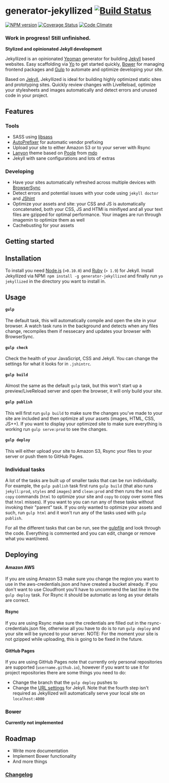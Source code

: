 # generator-jekyllized [![Build Status](https://travis-ci.org/sondr3/generator-jekyllized.png?branch=master)](https://travis-ci.org/sondr3/generator-jekyllized)

[![NPM version](https://badge.fury.io/js/generator-jekyllized.png)](http://badge.fury.io/js/generator-jekyllized) [![Coverage Status](https://coveralls.io/repos/sondr3/generator-jekyllized/badge.png)](https://coveralls.io/r/sondr3/generator-jekyllized) [![Code Climate](https://codeclimate.com/github/sondr3/generator-jekyllized/badges/gpa.svg)](https://codeclimate.com/github/sondr3/generator-jekyllized)

### Work in progress! Still unfinished.

**Stylized and opinionated Jekyll development**

Jekyllized is an opinionated [Yeoman][yeoman] generator for building
[Jekyll][jekyll] based websites. Easy scaffolding via [Yo][yo] to get started
quickly, [Bower][bower] for managing frontend packages and [Gulp][gulp] to
automate and optimize developing your site.

Based on [Jekyll][jekyll], Jekyllized is ideal for building highly optimized
static sites and prototyping sites. Quickly review changes with LiveReload,
optimize your stylesheets and images automatically and detect errors and unused
code in your project.

## Features

### Tools

- SASS using [libsass][libsass]
- [AutoPrefixer][autoprefixer] for automatic vendor prefixing
- Upload your site to either Amazon S3 or to your server with Rsync
- [Lanyon][lanyon] theme based on [Poole][poole] from [mdo][mdo]
- Jekyll with sane configurations and lots of extras

### Developing

- Have your sites automatically refreshed across multiple devices with
  [BrowserSync](browsersync)
- Detect errors and potential issues with your code using `jekyll doctor` and
  [JShint][jshint]
- Optimize your assets and site: your CSS and JS is automatically concatenated,
  both your CSS, JS and HTMl is minifiyed and all your text files are gzipped
  for optimal performance. Your images are run through imagemin to optimize
  them as well
- Cachebusting for your assets

## Getting started

## Installation

To install you need [Node.js][nodejs] (`>0.10.0`) and [Ruby][rubylang] (`> 1.9`)
for Jekyll. Install Jekyllized via NPM: `npm install -g generator-jekyllized`
and finally run `yo jekyllized` in the directory you want to install in.

## Usage

#### `gulp`

The default task, this will automatically compile and open the site in your
browser. A watch task runs in the background and detects when any files change,
recompiles them if nessecary and updates your browser with BrowserSync.

#### `gulp check`

Check the health of your JavaScript, CSS and Jekyll. You can change the settings
for what it looks for in `.jshintrc`.

#### `gulp build`

Almost the same as the default `gulp` task, but this won't start up a
preview/LiveReload server and open the browser, it will only build your site.

#### `gulp publish`

This will first run `gulp build` to make sure the changes you've made to your
site are included and then optimize all your assets (images, HTML, CSS, JS++).
If you want to display your optimized site to make sure everything is working
run `gulp serve:prod` to see the changes.

#### `gulp deploy`

This will either upload your site to Amazon S3, Rsync your files to your server
or push them to GitHub Pages.

### Individual tasks

A lot of the tasks are built up of smaller tasks that can be run individually.
For example, the `gulp publish` task first runs `gulp build` (that also runs
`jekyll:prod`, `styles` and `images`) and `clean:prod` and then runs the `html`
and `copy` commands (`html` to optimize your site and `copy` to copy over some
files that `html` misses). If you want to you can run any of these tasks without
invoking their "parent" task. If you only wanted to optimize your assets and
such, run `gulp html` and it won't run any of the tasks used with `gulp
publish`.

For all the different tasks that can be run, see the [gulpfile][gulpfile] and
look through the code. Everything is commented and you can edit, change or
remove what you want/need.

## Deploying

#### Amazon AWS
If you are using Amazon S3 make sure you change the region you want to use in
the aws-credentials.json and have created a bucket already. If you don't want to
use Cloudfront you'll have to uncommend the last line in the `gulp deploy` task.
For Rsync it should be automatic as long as your details are correct.

#### Rsync
If you are using Rsync make sure the credentials are filled out in the
rsync-credentials.json file, otherwise all you have to do is to run `gulp
deploy` and your site will be synced to your server. NOTE: For the moment your
site is not gzipped while uploading, this is going to be fixed in the future.

#### GitHub Pages
If you are using GitHub Pages note that currently only personal repositories are
supported (`username.github.io`), however if you want to use it for project
repositories there are some things you need to do:

* Change the branch that the `gulp deploy` pushes to
* Change the [URL settings][jekyll-pages] for Jekyll. Note that the fourth step
  isn't required as Jekyllized will automatically serve your local site on
  `localhost:4000`

### Bower

**Currently not implemented**

## Roadmap

- Write more documentation
- Implement Bower functionality
- And more things

### [Changelog][changelog]

[jekyll]: https://jekyllrb.com
[yeoman]: http://yeoman.io
[yo]: https://github.com/yeoman/yo
[bower]: http://bower.io/
[gulp]: http://gulpjs.com/
[libsass]: https://github.com/hcatlin/libsass
[autoprefixer]: https://github.com/ai/autoprefixer
[poole]: https://github.com/poole
[lanyon]: https://github.com/poole/lanyon
[mdo]: https://github.com/mdo
[jshint]: http://www.jshint.com/
[nodejs]: http://nodejs.org/
[rubylang]: http://www.ruby-lang.org/
[gulpfile]: https://github.com/sondr3/generator-jekyllized/blob/master/app/templates/gulpfile.js
[changelog]: https://github.com/sondr3/generator-jekyllized/blob/master/CHANGELOG.md
[browsersync]: https://github.com/shakyShane/browser-sync
[jekyll-pages]: http://jekyllrb.com/docs/github-pages/

